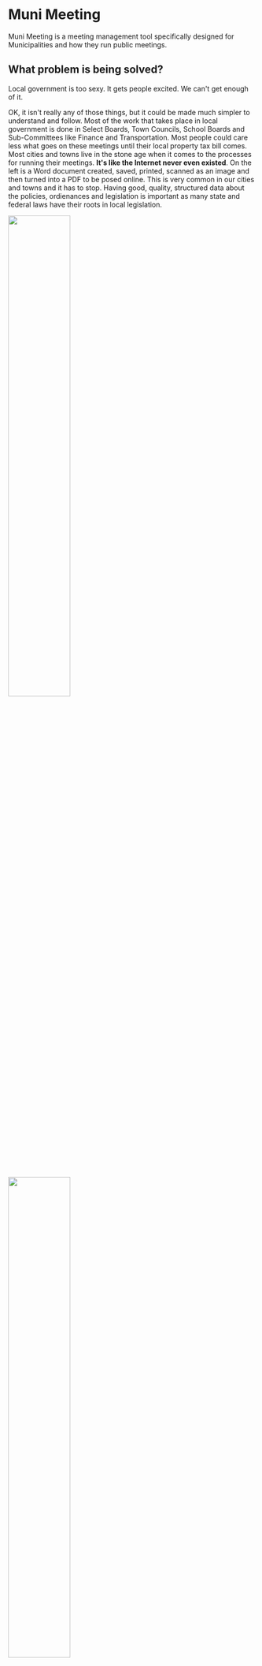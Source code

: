 Muni Meeting
============

Muni Meeting is a meeting management tool specifically designed for Municipalities and how they run public meetings.

What problem is being solved?
----
Local government is too sexy. It gets people excited. We can't get enough of it.

OK, it isn't really any of those things, but it could be made much simpler to understand and follow. Most of the work that takes place in local government is done in Select Boards, Town Councils, School Boards and Sub-Committees like Finance and Transportation. Most people could care less what goes on these meetings until their local property tax bill comes. Most cities and towns live in the stone age when it comes to the processes for running their meetings. **It's like the Internet never even existed**. On the left is a Word document created, saved, printed, scanned as an image and then turned into a PDF to be posed online. This is very common in our cities and towns and it has to stop. Having good, quality, structured data about the policies, ordienances and legislation is important as many state and federal laws have their roots in local legislation.

<img width="50%" src="https://www.evernote.com/shard/s131/sh/fe59993b-dfc5-40c8-b8f3-f5d9970b5ec2/8e6a6e631f38dc83e36685120cdd1f4e/res/bc410902-43ba-4815-ae7a-076716934f19/skitch.png"/>
<img width="50%" src="https://www.evernote.com/shard/s131/sh/1471e6d2-662e-493b-887a-00ecffde5adc/82939d95f33bb567a545aa4b5857c52f/res/f0731d63-6f5f-4096-bb2e-b2b57d61d4e3/skitch.png"/>

At NearbyFYI, http://said.nearbyfyi.com we've been working on a set of tools to collect meeting minutes, agendas and reports from hundreds of cities and towns in Vermont. We have over 150,000 documents now. We're doing the best that we can to extract meaningful, structured data from the blobs of PDFs, Word documents and the most poorly formatted HTML you've ever seen. We're finding useful, interesting bits of data in this local legislative soup, Vermont Public Radio with their Public Post tool: http://www.vpr.net/public-post/ is using the information we're finding to write stories that have been picked up by NPR and the Associated Press.

We're never going to win the battle though. The upstream source is so polluted. We need to clean things up. Muni Meeting is an online tool specifically designed for Municipalities and how they run meetings.

Muni Meeting benefits for cities and towns:
----
* Reduce meeting taker and organizer time
* Real time publishing of notes - zero publish time
* eDelivery of Meeting Packets (Police Officers usually hand these out manually)
* No need to convert Word docs and flatbed scanner documents to PDF
* View voting histories, profiles
* Record meeting audio via iPhone and Android apps
* Meeting topic trends
* Searchable meetings
* Low-cost or FREE tool
* Open source, open APIs for data
* Useful, structured data and information for analysis

There is a closed source, commercial vendor in this space called Granicus: http://www.granicus.com/Solutions/Granicus-Open-Platform.aspx. They build decent tools, they have an API (limited non-public access) but they create an expensive, closed and complicated tool. It is a tool designed for larger cities and towns. Towns with closed circuit camera systems and $40,000,000+ budgets. Most towns in the United States have fewer than 50,000 residents. These are the towns where a Selectboard meeting might take place in a library or in a kitchen of a member. These smaller towns pass important laws and ordinances that are rarely noticed in our busy lives. **Democracy is happening in public view, but we just don't see it**.

If you have gotten this far it's likely that you'd be interested in talking with us about we're hoping to do. We'd love to collaborate with others on this.

> "My Administration is committed to creating an unprecedented level of openness in Government.  We will work together to ensure the public trust and establish a system of transparency, public participation, and collaboration. Openness will strengthen our democracy and promote efficiency and effectiveness in Government." -- BARACK OBAMA http://www.whitehouse.gov/the_press_office/TransparencyandOpenGovernment


App Vision, features and goals
----

Muni Meeting SHOULD allow two deployment modes, single user and multi-tenant. Most of the smaller communities in the United States are not likely to have the ability and resources to setup and maintain their own Muni Meeting instances, but those that can should have the ability.

Access to data within Muni Meeting MUST be accessible via APIs and bulk exporting. A production Muni Meeting instance must not turn public, programmatic access off.

Standalone Muni Meeting instances MUST be discoverable by other Muni Meeting instances.

Muni Meeting takes an opinionated approach to how public local government meetings are run. Each city and town has a unique process but there is significant overlap to them. Muni Meeting is designed to solve 90% of the overlapping concerns, it is not intended to be tailored for each specific workflow.

Muni Meeting is designed for the 30,000 cities and towns in the United States with fewer than 50,000 residents. While it SHOULD and likley will support the facilitation and meeting process of larger cities and towns, it isn't intended to address larger, complicated legislative processes.

Meetings can often take place in low/no network connectivity locations, especially in more rural towns without public WiFi. The Muni Meeting tools should take this into account and when possible use local storage so they can be used without network connectivity.

Ideally an API specification and data exchange format for for Open Meetings develops similiar to what Open311 has done for call center related activities.

Proposed Models & Roles
----
* **Municipalities** like Watertown, MA or Cambridge, MA have many **Organizations**
* **Organizations** like Town Council, School Board, or the Finance Committee have many **Members**
* A **Member** can belong to many **Organizations**, like Matt is the Chair of the Finance Committee and the Vice-Chair of the Transportation Committee
* A **Guest** is someone who attends a **Meeting** but isn't a **Member** of the **Organization** running the **Meeting**
* Each **Municipality** has a list of **Administrators** that can *create*, *edit* and *manage* **Organizations**, **Meetings** & **People**
* Members, Guests and Administrators are all required to have First & Last Names
* Members & Admistrators must have contact information including email, phone and street address
* Guests should have an address and optionaly contact information
* Organizations have many meetings
* Organizations have Regular Meetings on a defined schedule
* Each Meeting often has an Information Packet that needs to be delivered to Members
* A Meeting follows a Meeting Template or Meeting Script
* Each Organization might have a different Meeting Template
* Each Meeting has many Agenda Items
* Each Agenda Item can have many Attachments like PDFs, Word docs, etc.
* Each Meeting has a Scribe often referred to as a Secretary, Note Taker or Minute Taker
* **Motions** are made on some Agenda Items and the Votes of Members are recorded
* Each Meeting has **Minutes** which are recorded by the Scribe and are often required to be posted publicly
 
Municipal Meeting Workflow & Process
----
For each Organization Meeting that takes place an Agenda is created, usually by the Scribe (referred to as the Secretary in most cities). The Scribe constructs an Agenda that looks very similar to previous meetings and often they maintain a Template of the Meeting in Microsoft Word so they can copy it and quickly get a new one created. The Scribe enters a number of new Agenda Items into the template to create a *DRAFT* Agenda. Agendas across Municipalities follow a typical structure:

* Call to Order - Bob opened the meeting at 6:32pm.
* Roll Call - Matt: Present, Jason, Present, Chris: Absent
* Executive Session
* Pledge of Allegiance
* Ammending of and/or Adoption of prior Minutes - Jason moved to accept the October minutes 
* Public Comments/Forum - An opportunity for those in attendance to speak about non-Agenda Items
* Agenda Items unique to this Meeting - Motions can be made and Votes are tallied
* Public Comments/Forum - An opportunity for those in attendance to speak about non-Agenda Items
* Closing Remarks
* Meeting Adjouns

The Scribe is responsible for Organizing the Meeting, posting Public Notices to Newspapers, websites and other Media outlets. When the Agenda has been set and supporting documents are ready the Scribe will send out the Meeting Packet to Members of the Organization responsible for the Meeting. Often this is only done for Selectboard and Town Council Meetings as the smaller sub-committees don't have the resources to prepare for Meetings like this. Typically the Scribe hands the Meeting Packet to a Police Officer who then will physically drive to Members homes and hand deliver the Meeting Packet.

Organization Members are responsible for reading and preparing for the coming Meeting, though often many Town Councilors or Selectboard members will often show up to a Meeting ill-prepared and not having had time to read the materials until just moments before the Meeting. There are Town Counciors that fight e-Delivery of Meeting Packets and request that manual, paper deliver still takes place.

Municipal Government will likely take considerable time to transition to digital only workflows so any Muni Meeting documents MUST provide downloadable, printable formats.

The Actual Meeting
----
Meetings typically take place in the evening, usually starting between 6:00-7:00pm. A Meeting is officially *called to order* by the Chair-Person for the Meeting and the official start time is recorded for the record. *Roll Call* is usually initialed by the Scribe and is when Members declare their attendance to the Meeting. A verbal record of *Present* or *Absent* is recorded by the Scribe. A Scribe typically takes notes either with paper and pencil or with a computer using Microsoft Word. In communities of 30,000+ there is often a cable access feed provided of the larger meetings. Smaller towns and sub-commmittee meetings typically have no audio or video recording available.

Typically a Meeting is *called to order* & *roll call* taken only to have the Meeting move into Executive Session, where the contents of the meetings are private within the constraints of a states Open Meeting Laws. After returning from Executive Session (typically 15-60 minutes) the meeting beings in front of the Public. The *Pledge of Allegiance* is often performed. 

Their is usually an Agenda Item to *review prior minutes* which often results in no amendments. There are times when Amendments are requested by Members and the Scribe is responsible for noting them and *adjusting prior minutes* at a later date.

During the Meeting the Scribe takes notes for each Agenda Item which are later posted as Meeting Minutes. Typically there is a presentation of each Agenda Item, either by a Member or Guest who has been either *requested to speak* or who has requested to speak. Agena Items are typically set 3 days in advance of a Meeting so that proper public notice can be provided for those that wish to attend.

Usually the first Agenda Item after the Pledge of Allegiance has been performed is a Public Comment or Forum period. Each Guest in the audience is given the opportunity to speak about any topic for a maximum time period. Typically the time alloted is between 3-5 minutes. Most Municipalities require that a Guest speaking during Public Forum state their name and street address. This is usually recorded by the Scribe but there are often typos and missed information because of challenges hearing new names and street addresses.

Often a Scribe will refer to Members and Regular Guests by their initials when taking notes. For example, Matt MacDonald would often be referenced as (MM) throughout the document.

After a presentation of an Agenda Item from a Guest, the Chair of the Meeting will typically *open the floor for discussion* among fellow Members. Members are given the opportunity to *comment* and ask questions of the Guest presenting. After discussion, the Chair asks if there are any *motions on this item* to be made. A Member of the Organization *makes a motion* and waits for it to be *seconded* by another Member. After *the motion is seconded* a *vote takes place*. If the motion fails to seconded no vote takes place. When voting, the Scribe verbally calls out to each Member of the Organization and asks for their vote of Yay, Nay or Abstain. The Scribe records the vote for each Member and the Chair of the Meeting announces if the *motion passes* or the *motion fails*.

This process is repeated until there are no more Agenda Items, the next public Meeting is announced and the *meeting is adjounded* with the official time recorded. 

The Scribe will often sign or write their name.

Post Meeting Process
----
Meetings are typically created in Microsoft tools like Word or written by hand on paper. Attachemnts for supporting materials are typically PDFs, PowerPoint or Excel documents. The Scribe is often responsible for converting their Microsoft Word document into a PDF that then needs to be posted to the web. Often the Scribe doesn't have the technical access or ability to post to the municipal website. More meeting minutes, agendas and documents are being posted to the web as HTML documents, while the text is easier to access the raw meeting text is usually inaccessable as the templated, wrapper navigation and links are hard to separate from the minute text.

Often, larger cities using a CMS are able to have index pages dynamically created, but often the index of prior meetings are managed by hand in long, large documents that are error prone.

Meeting Minutes are in a **DRAFT** state until they are approved by the Members at the following Meeting.

Other Challenges for Municipalities
----
* Most Meeting Minutes are not searchable, few cities or towns have useful search systems that index the content within  the PDFs and Word documents currently published.
* Most Municipalities have now database of votes from Town Councilors and Selectboard members. Citizens are unable to track how their local elected officials have voted. There is no record.
* Providing Meeting Packets is a manual process and there are time savings to be had.
* Each Scribe takes minutes in differing formats, using different date formats and templates.
* No web accessible historical record. Often cities bury this information in dark corners of the web.

